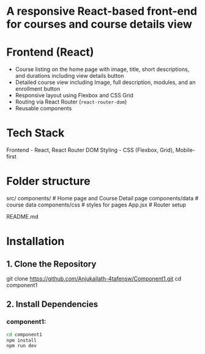 #  A responsive React-based front-end for courses and course details view

# Frontend (React)
- Course listing on the home page with image, title, short descriptions, and durations including view details button
- Detailed course view including Image, full description, modules, and an enrollment button
- Responsive layout using Flexbox and CSS Grid
- Routing via React Router (`react-router-dom`)
- Reusable components

# Tech Stack
 Frontend - React, React Router DOM
 Styling  - CSS (Flexbox, Grid), Mobile-first

# Folder structure

src/
  components/     # Home page and Course Detail page
  components/data # course data
  components/css  # styles for pages
  App.jsx         # Router setup

README.md

# Installation
## 1. Clone the Repository

git clone https://github.com/Anjukailath-4tafensw/Component1.git
cd component1


## 2. Install Dependencies

### component1:
```bash
cd component1
npm install
npm run dev
```

